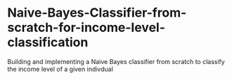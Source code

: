 # Naive-Bayes-Classifier-from-scratch-for-income-level-classification
Building and implementing a Naive Bayes classifier from scratch to classify the income level of a given indivdual
